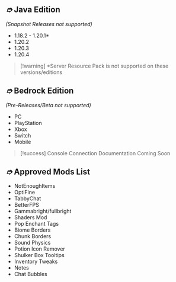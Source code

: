 ## _➮_ Java Edition

_(Snapshot Releases not supported)_

* 1.18.2 - 1.20.1*
* 1.20.2
* 1.20.3
* 1.20.4

> [!warning] *Server Resource Pack is not supported on these versions/editions
## _➮_ Bedrock Edition

_(Pre-Releases/Beta not supported)_

* PC
* PlayStation
* Xbox
* Switch
* Mobile

> [!success] Console Connection Documentation Coming Soon

## _➮_ Approved Mods List

* NotEnoughItems
* OptiFine
* TabbyChat
* BetterFPS
* Gammabright/fullbright
* Shaders Mod
* Pop Enchant Tags
* Biome Borders
* Chunk Borders
* Sound Physics
* Potion Icon Remover
* Shulker Box Tooltips
* Inventory Tweaks
* Notes
* Chat Bubbles
